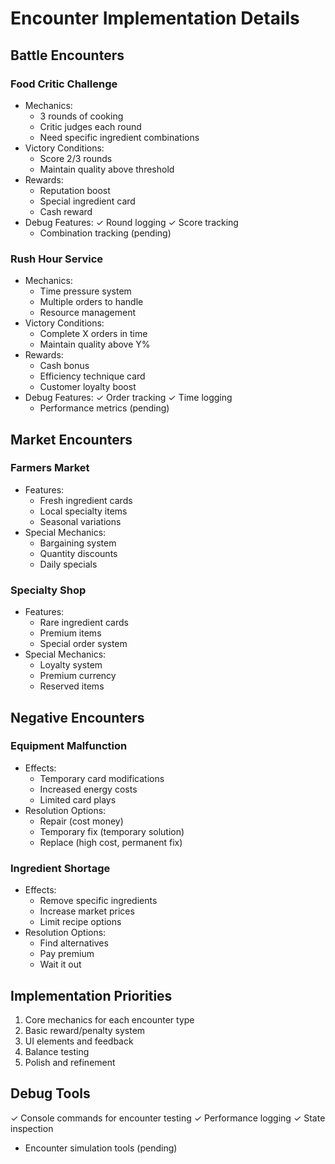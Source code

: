 # Encounter Implementation Details

## Battle Encounters

### Food Critic Challenge
- Mechanics:
  - 3 rounds of cooking
  - Critic judges each round
  - Need specific ingredient combinations
- Victory Conditions:
  - Score 2/3 rounds
  - Maintain quality above threshold
- Rewards:
  - Reputation boost
  - Special ingredient card
  - Cash reward
- Debug Features:
  ✓ Round logging
  ✓ Score tracking
  - Combination tracking (pending)

### Rush Hour Service
- Mechanics:
  - Time pressure system
  - Multiple orders to handle
  - Resource management
- Victory Conditions:
  - Complete X orders in time
  - Maintain quality above Y%
- Rewards:
  - Cash bonus
  - Efficiency technique card
  - Customer loyalty boost
- Debug Features:
  ✓ Order tracking
  ✓ Time logging
  - Performance metrics (pending)

## Market Encounters

### Farmers Market
- Features:
  - Fresh ingredient cards
  - Local specialty items
  - Seasonal variations
- Special Mechanics:
  - Bargaining system
  - Quantity discounts
  - Daily specials

### Specialty Shop
- Features:
  - Rare ingredient cards
  - Premium items
  - Special order system
- Special Mechanics:
  - Loyalty system
  - Premium currency
  - Reserved items

## Negative Encounters

### Equipment Malfunction
- Effects:
  - Temporary card modifications
  - Increased energy costs
  - Limited card plays
- Resolution Options:
  - Repair (cost money)
  - Temporary fix (temporary solution)
  - Replace (high cost, permanent fix)

### Ingredient Shortage
- Effects:
  - Remove specific ingredients
  - Increase market prices
  - Limit recipe options
- Resolution Options:
  - Find alternatives
  - Pay premium
  - Wait it out

## Implementation Priorities
1. Core mechanics for each encounter type
2. Basic reward/penalty system
3. UI elements and feedback
4. Balance testing
5. Polish and refinement

## Debug Tools
✓ Console commands for encounter testing
✓ Performance logging
✓ State inspection
- Encounter simulation tools (pending)
